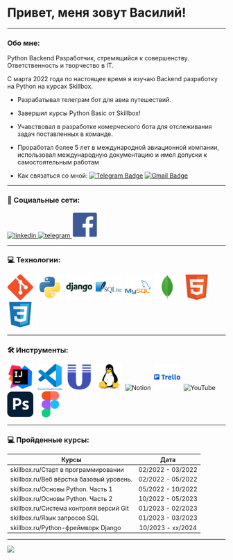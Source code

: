 
# Привет, меня зовут Василий!

---

### Обо мне:

Python Backend Разработчик, стремящийся к совершенству. Ответственность и творчество в IT.

С марта 2022 года по настоящее время я изучаю Backend разработку на Python на курсах Skillbox.



- Разрабатывал телеграм бот для авиа путешествий.

- Завершил курсы Python Basic от Skillbox!

- Учавствовал в разработке комерческого бота для отслеживания задач поставленных в команде.

- Проработал более 5 лет в международной авиационной компании, использовал международную документацию и имел допуски к самостоятельным работам

- Как связаться со мной: [![Telegram Badge](https://img.shields.io/badge/-realbogdanov-blue?style=flat&logo=Telegram&logoColor=white)](https://t.me/realbogdanov) [![Gmail Badge](https://img.shields.io/badge/-Gmail-red?style=flat&logo=Gmail&logoColor=white)](mailto:realbogdanov@gmail.com)

---

### 🤝 Социальные сети:

  <div id="badges">
    <a href="https://www.linkedin.com/in/vasiliy-bogdanov-887714268/" target="_blank">
      <img src="https://cdn-icons-png.flaticon.com/512/2504/2504799.png" width="60" height="60" alt="linkedin" />
    </a>
    <a href="https://t.me/realbogdanov" target="_blank">
      <img src="https://cdn-icons-png.flaticon.com/512/2111/2111646.png" width="60" height="60" alt="telegram" />
    </a>
    <a href="https://www.facebook.com/yukozar" target="_blank">
      <img src="https://github.com/devicons/devicon/blob/master/icons/facebook/facebook-original.svg" width="60" height="60" alt="facebook" />
    </a>
  </div>

---

### 💻 Технологии:

<div>
  <img src="https://github.com/devicons/devicon/blob/master/icons/git/git-original.svg" title="git" alt="git" width="60" height="60"/>&nbsp
  <img src="https://github.com/devicons/devicon/blob/master/icons/python/python-original.svg" title="python" alt="python" width="60" height="60"/>&nbsp
  <img src="https://github.com/devicons/devicon/blob/master/icons/django/django-plain-wordmark.svg" title="django" alt="django" width="60" height="60"/>&nbsp
  <img src="https://github.com/devicons/devicon/blob/master/icons/sqlite/sqlite-original-wordmark.svg" title="sqlite" alt="sqlite" width="60" height="60"/>&nbsp
  <img src="https://github.com/devicons/devicon/blob/master/icons/mysql/mysql-original-wordmark.svg" title="mysql" alt="mysql" width="60" height="60"/>&nbsp
  <img src="https://github.com/devicons/devicon/blob/master/icons/mongodb/mongodb-original.svg" title="mongodb" alt="mongodb" width="60" height="60"/>&nbsp
  <img src="https://github.com/devicons/devicon/blob/master/icons/html5/html5-original.svg" title="html5" alt="html5" width="60" height="60"/>&nbsp
  <img src="https://github.com/devicons/devicon/blob/master/icons/css3/css3-original.svg" title="css" alt="css" width="60" height="60"/>&nbsp
</div>

---

### 🛠 Инструменты:

<div>
  <img src="https://github.com/devicons/devicon/blob/master/icons/intellij/intellij-original.svg" title="intellij" alt="intellij" width="60" height="60"/>&nbsp;
  <img src="https://github.com/devicons/devicon/blob/master/icons/vscode/vscode-original-wordmark.svg" title="vscode" alt="vscode" width="60" height="60"/>&nbsp;
  <img src="https://github.com/devicons/devicon/blob/master/icons/unix/unix-original.svg" title="unix" alt="unix" width="60" height="60"/>&nbsp;
  <img src="https://github.com/devicons/devicon/blob/master/icons/linux/linux-original.svg" title="linux" alt="linux" width="60" height="60"/>&nbsp;
  <img src="https://upload.wikimedia.org/wikipedia/commons/e/e9/Notion-logo.svg" title="Notion" alt="Notion" width="60" height="60"/>&nbsp;
  <img src="https://github.com/devicons/devicon/blob/master/icons/trello/trello-plain-wordmark.svg" title="trello" alt="trello" width="60" height="60"/>&nbsp;
  <img src="https://upload.wikimedia.org/wikipedia/commons/9/9e/YouTube_Logo_%282013-2017%29.svg" title="YouTube" alt="YouTube" width="60" height="60"/>&nbsp;
  <img src="https://github.com/devicons/devicon/blob/master/icons/photoshop/photoshop-plain.svg" title="photoshop" alt="photoshop" width="60" height="60"/>&nbsp;
  <img src="https://github.com/devicons/devicon/blob/master/icons/figma/figma-original.svg" title="figma" alt="figma" width="60" height="60"/>&nbsp;
</div>

---

### 💻 Пройденные курсы:

| Курсы                                                           | Дата              |
| ----------------------------------------------------------------| :---------------: |
| skillbox.ru/Старт в программировании                            | 02/2022 - 03/2022 |
| skillbox.ru/Веб вёрстка базовый уровень.                        | 02/2022 - 05/2022 |
| skillbox.ru/Основы Python. Часть 1                              | 05/2022 - 10/2022 |
| skillbox.ru/Основы Python. Часть 2                              | 10/2022 - 05/2023 |
| skillbox.ru/Система контроля версий Git                         | 01/2023 - 02/2023 |
| skillbox.ru/Язык запросов SQL                                   | 01/2023 - 03/2023 |
| skillbox.ru/Python-фреймворк Django                             | 10/2023 - xx/2024 |

---

![](http://github-profile-summary-cards.vercel.app/api/cards/profile-details?username=realbogdanov&theme=ayu_mirage)

